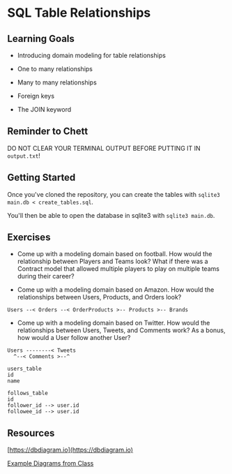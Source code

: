 # SQL Table Relationships

## Learning Goals

- Introducing domain modeling for table relationships

- One to many relationships

- Many to many relationships

- Foreign keys

- The JOIN keyword

## Reminder to Chett

DO NOT CLEAR YOUR TERMINAL OUTPUT BEFORE PUTTING IT IN `output.txt`!

## Getting Started

Once you've cloned the repository, you can create the tables with `sqlite3 main.db < create_tables.sql`.

You'll then be able to open the database in sqlite3 with `sqlite3 main.db`.

## Exercises

- Come up with a modeling domain based on football. How would the relationship between Players and Teams look? What if there was a Contract model that allowed multiple players to play on multiple teams during their career?

- Come up with a modeling domain based on Amazon. How would the relationships between Users, Products, and Orders look?


`Users --< Orders --< OrderProducts >-- Products >-- Brands`


- Come up with a modeling domain based on Twitter. How would the relationships between Users, Tweets, and Comments work? As a bonus, how would a User follow another User?


```
Users --------< Tweets
  ^--< Comments >--^
```
```
users_table
id
name

follows_table
id
follower_id --> user.id
followee_id --> user.id
```


## Resources

[https://dbdiagram.io](https://dbdiagram.io)

[Example Diagrams from Class](https://dbdiagram.io/d/031124-Relational-Examples-662a75e603593b6b61f8d637)